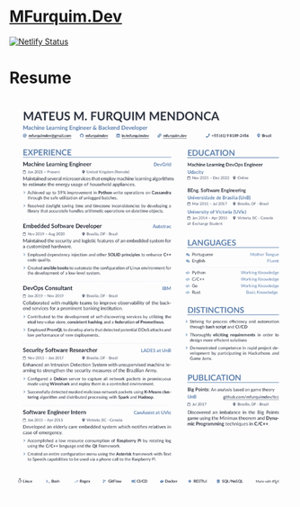 [MFurquim.Dev](https://mfurquim.dev/)
=============================

[![Netlify Status](https://api.netlify.com/api/v1/badges/92c8bc9c-532f-4e06-8f62-998860973448/deploy-status)](https://app.netlify.com/sites/mfurquimdev/deploys)

Resume
======

[![resume](resume/resume.png)](https://www.linkedin.com/in/mfurquimdev/)
